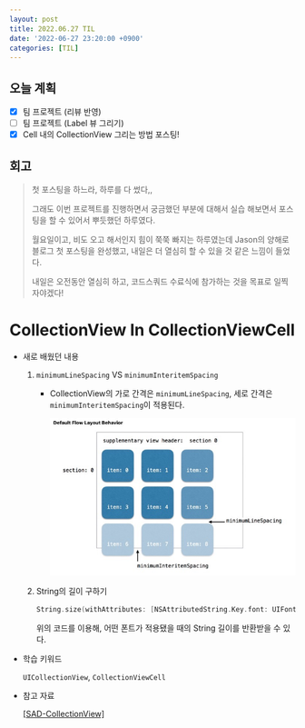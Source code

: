 ```yaml
---
layout: post
title: 2022.06.27 TIL
date: '2022-06-27 23:20:00 +0900'
categories: [TIL]
---
```


## 오늘 계획

- [x] 팀 프로젝트 (리뷰 반영)
- [ ] 팀 프로젝트 (Label 뷰 그리기)
- [x] Cell 내의 CollectionView 그리는 방법 포스팅!

## 회고

> 첫 포스팅을 하느라, 하루를 다 썼다,,
>
> 그래도 이번 프로젝트를 진행하면서 궁금했던 부분에 대해서 실습 해보면서 포스팅을 할 수 있어서 뿌듯했던 하루였다.
>
> 월요일이고, 비도 오고 해서인지 힘이 쭉쭉 빠지는 하루였는데 Jason의 양해로 블로그 첫 포스팅을 완성했고, 내일은 더 열심히 할 수 있을 것 같은 느낌이 들었다.
>
> 내일은 오전동안 열심히 하고, 코드스쿼드 수료식에 참가하는 것을 목표로 일찍 자야겠다!

# CollectionView In CollectionViewCell

- 새로 배웠던 내용

	1. `minimumLineSpacing` VS `minimumInteritemSpacing`

		- CollectionView의 가로 간격은 `minimumLineSpacing`, 세로 간격은 `minimumInteritemSpacing`이 적용된다.

			![SS 2022-06-27 PM 11.13.47](../../assets/img/SS%202022-06-27%20PM%2011.13.47.jpg)

	2. String의 길이 구하기

		```swift
		String.size(withAttributes: [NSAttributedString.Key.font: UIFont.systemFont(ofSize: {$d})])
		```

		위의 코드를 이용해, 어떤 폰트가 적용됐을 때의 String 길이를 반환받을 수 있다.

-  학습 키워드

	`UICollectionView`, `CollectionViewCell`

- 참고 자료

	[[SAD-CollectionView]](https://help.sap.com/doc/978e4f6c968c4cc5a30f9d324aa4b1d7/Latest/en-US/Documents/Frameworks/SAPFiori/Collection%20views.html)


